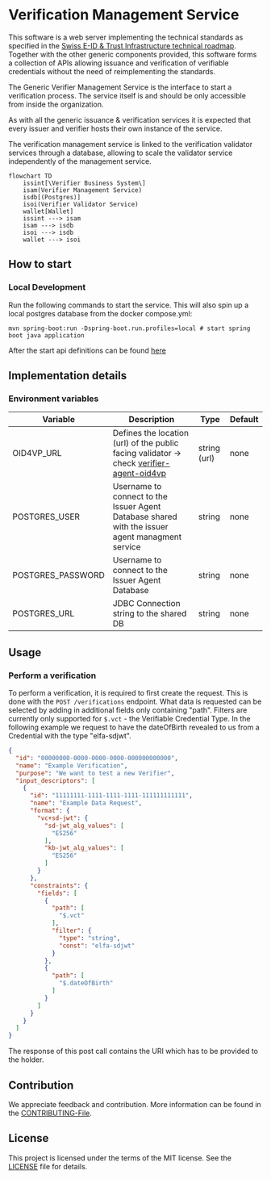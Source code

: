 # Verification Management Service

This software is a web server implementing the technical standards as specified in
the [Swiss E-ID & Trust Infrastructure technical roadmap](https://github.com/e-id-admin/open-source-community/blob/main/tech-roadmap/tech-roadmap.md).
Together with the other generic components provided, this software forms a collection of APIs allowing issuance and
verification of verifiable credentials without the need of reimplementing the standards.

The Generic Verifier Management Service is the interface to start a verification process. The service itself is and
should be only accessible from inside the organization.

As with all the generic issuance & verification services it is expected that every issuer and verifier hosts their own
instance of the service.

The verification management service is linked to the verification validator services through a database, allowing to
scale the validator service independently of the management service.

```mermaid
flowchart TD
    issint[\Verifier Business System\]
    isam(Verifier Management Service)
    isdb[(Postgres)]
    isoi(Verifier Validator Service)
    wallet[Wallet]
    issint ---> isam
    isam ---> isdb
    isoi ---> isdb
    wallet ---> isoi
```

## How to start

### Local Development

Run the following commands to start the service. This will also spin up a local postgres database from
the docker compose.yml:

```shell
mvn spring-boot:run -Dspring-boot.run.profiles=local # start spring boot java application
```

After the start api definitions can be found [here](http://localhost:8080/swagger-ui/index.html)

## Implementation details

### Environment variables

| Variable          | Description                                                                                                                                            | Type         | Default |
|-------------------|--------------------------------------------------------------------------------------------------------------------------------------------------------|--------------|---------|
| OID4VP_URL        | Defines the location (url) of the public facing validator ->  check [verifier-agent-oid4vp](https://github.com/e-id-admin/eidch-verifier-agent-oid4vp) | string (url) | none    |
| POSTGRES_USER     | Username to connect to the Issuer Agent Database shared with the issuer agent managment service                                                        | string       | none    |
| POSTGRES_PASSWORD | Username to connect to the Issuer Agent Database                                                                                                       | string       | none    |
| POSTGRES_URL      | JDBC Connection string to the shared DB                                                                                                                | string       | none    |

## Usage

### Perform a verification

To perform a verification, it is required to first create the request. This is done with the `POST /verifications`
endpoint.
What data is requested can be selected by adding in additional fields only containing "path".
Filters are currently only supported for `$.vct` - the Verifiable Credential Type.
In the following example we request to have the dateOfBirth revealed to us from a Credential with the type "elfa-sdjwt".

```json
{
  "id": "00000000-0000-0000-0000-000000000000",
  "name": "Example Verification",
  "purpose": "We want to test a new Verifier",
  "input_descriptors": [
    {
      "id": "11111111-1111-1111-1111-111111111111",
      "name": "Example Data Request",
      "format": {
        "vc+sd-jwt": {
          "sd-jwt_alg_values": [
            "ES256"
          ],
          "kb-jwt_alg_values": [
            "ES256"
          ]
        }
      },
      "constraints": {
        "fields": [
          {
            "path": [
              "$.vct"
            ],
            "filter": {
              "type": "string",
              "const": "elfa-sdjwt"
            }
          },
          {
            "path": [
              "$.dateOfBirth"
            ]
          }
        ]
      }
    }
  ]
}
```

The response of this post call contains the URI which has to be provided to the holder.

## Contribution

We appreciate feedback and contribution. More information can be found in the [CONTRIBUTING-File](/CONTRIBUTING.md).

## License

This project is licensed under the terms of the MIT license. See the [LICENSE](/LICENSE) file for details.
